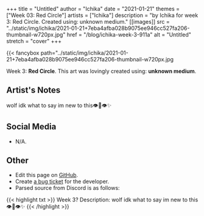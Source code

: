 +++
title =       "Untitled"
author =      "Ichika"
date =        "2021-01-21"
themes =      ["Week 03: Red Circle"]
artists =     ["Ichika"]
description = "by Ichika for week 3: Red Circle. Created using: unknown medium."
[[images]]
              src = "../static/img/ichika/2021-01-21+7eba4afba028b9075ee946cc527fa206-thumbnail-w720px.jpg"
              href = "/blog/ichika-week-3-911a"
              alt = "Untitled"
              stretch = "cover"
+++


{{< fancybox path="../static/img/ichika/2021-01-21+7eba4afba028b9075ee946cc527fa206-thumbnail-w720px.jpg

Week 3: **Red Circle**. This art was lovingly created using: **unknown medium**.

## Artist's Notes

wolf idk what to say im new to this👁️👄👁️✨

## Social Media

- N/A.

## Other

- Edit this page on [GitHub](https://github.com/teaminkling/web-refresh/edit/main/content/blog/ichika-week-3-911a.md).
- Create [a bug ticket](https://github.com/teaminkling/web-refresh/issues/new?assignees=&labels=bug&template=problem-report.md&title=) for the developer.
- Parsed source from Discord is as follows:

{{< highlight txt >}}
Week 3?
Description: wolf idk what to say im new to this👁️👄👁️✨
{{< /highlight >}}
